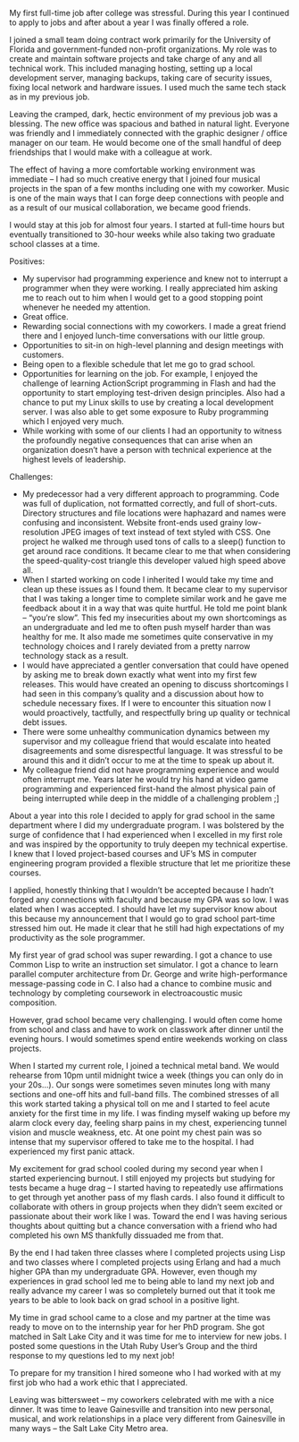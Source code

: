 My first full-time job after college was stressful. During this year I continued to apply to jobs and after about a year I was finally offered a role.

I joined a small team doing contract work primarily for the University of Florida and government-funded non-profit organizations. My role was to create and maintain software projects and take charge of any and all technical work. This included managing hosting, setting up a local development server, managing backups, taking care of security issues, fixing local network and hardware issues. I used much the same tech stack as in my previous job.

Leaving the cramped, dark, hectic environment of my previous job was a blessing. The new office was spacious and bathed in natural light. Everyone was friendly and I immediately connected with the graphic designer / office manager on our team. He would become one of the small handful of deep friendships that I would make with a colleague at work.

The effect of having a more comfortable working environment was immediate – I had so much creative energy that I joined four musical projects in the span of a few months including one with my coworker. Music is one of the main ways that I can forge deep connections with people and  as a result of our musical collaboration, we became good friends.

I would stay at this job for almost four years. I started at full-time hours but eventually transitioned to 30-hour weeks while also taking two graduate school classes at a time.

Positives:

- My supervisor had programming experience and knew not to interrupt a programmer when they were working. I really appreciated him asking me to reach out to him when I would get to a good stopping point whenever he needed my attention.
- Great office.
- Rewarding social connections with my coworkers. I made a great friend there and I enjoyed lunch-time conversations with our little group.
- Opportunities to sit-in on high-level planning and design meetings with customers.
- Being open to a flexible schedule that let me go to grad school.
- Opportunities for learning on the job. For example, I enjoyed the challenge of learning ActionScript programming in Flash and had the opportunity to start employing test-driven design principles. Also had a chance to put my Linux skills to use by creating a local development server. I was also able to get some exposure to Ruby programming which I enjoyed very much.
- While working with some of our clients I had an opportunity to witness the profoundly negative consequences that can arise when an organization doesn’t have a person with technical experience at the highest levels of leadership.

Challenges:

- My predecessor had a very different approach to programming. Code was full of duplication, not formatted correctly, and full of short-cuts. Directory structures and file locations were haphazard and names were confusing and inconsistent. Website front-ends used grainy low-resolution JPEG images of text instead of text styled with CSS. One project he walked me through used tons of calls to a sleep() function to get around race conditions. It became clear to me that when considering the speed-quality-cost triangle this developer valued high speed above all.
- When I started working on code I inherited I would take my time and clean up these issues as I found them. It became clear to my supervisor that I was taking a longer time to complete similar work and he gave me feedback about it in a way that was quite hurtful. He told me point blank – “you’re slow”. This fed my insecurities about my own shortcomings as an undergraduate and led me to often push myself harder than was healthy for me. It also made me sometimes quite conservative in my technology choices and I rarely deviated from a pretty narrow technology stack as a result.
- I would have appreciated a gentler conversation that could have opened by asking me to break down exactly what went into my first few releases. This would have created an opening to discuss shortcomings I had seen in this company’s quality and a discussion about how to schedule necessary fixes. If I were to encounter this situation now I would proactively, tactfully, and respectfully bring up quality or technical debt issues.
- There were some unhealthy communication dynamics between my supervisor and my colleague friend that would escalate into heated disagreements and some disrespectful language. It was stressful to be around this and it didn’t occur to me at the time to speak up about it.
- My colleague friend did not have programming experience and would often interrupt me. Years later he would try his hand at video game programming and experienced first-hand the almost physical pain of being interrupted while deep in the middle of a challenging problem ;]

About a year into this role I decided to apply for grad school in the same department where I did my undergraduate program. I was bolstered by the surge of confidence that I had experienced when I excelled in my first role and was inspired by the opportunity to truly deepen my technical expertise. I knew that I loved project-based courses and UF’s MS in computer engineering program provided a flexible structure that let me prioritize these courses.

I applied, honestly thinking that I wouldn’t be accepted because I hadn’t forged any connections with faculty and because my GPA was so low. I was elated when I was accepted. I should have let my supervisor know about this because my announcement that I would go to grad school part-time stressed him out. He made it clear that he still had high expectations of my productivity as the sole programmer.

My first year of grad school was super rewarding. I got a chance to use Common Lisp to write an instruction set simulator. I got a chance to learn parallel computer architecture from Dr. George and write high-performance message-passing code in C. I also had a chance to combine music and technology by completing coursework in electroacoustic music composition.

However, grad school became very challenging. I would often come home from school and class and have to work on classwork after dinner until the evening hours. I would sometimes spend entire weekends working on class projects.

When I started my current role, I joined a technical metal band. We would rehearse from 10pm until midnight twice a week (things you can only do in your 20s…). Our songs were sometimes seven minutes long with many sections and one-off hits and full-band fills. The combined stresses of all this work started taking a physical toll on me and I started to feel acute anxiety for the first time in my life. I was finding myself waking up before my alarm clock every day, feeling sharp pains in my chest, experiencing tunnel vision and muscle weakness, etc. At one point my chest pain was so intense that my supervisor offered to take me to the hospital. I had experienced my first panic attack.

My excitement for grad school cooled during my second year when I started experiencing burnout. I still enjoyed my projects but studying for tests became a huge drag – I started having to repeatedly use affirmations to get through yet another pass of my flash cards. I also found it difficult to collaborate with others in group projects when they didn’t seem excited or passionate about their work like I was. Toward the end I was having serious thoughts about quitting but a chance conversation with a friend who had completed his own MS thankfully dissuaded me from that.

By the end I had taken three classes where I completed projects using Lisp  and two classes where I completed projects using Erlang and had a much higher GPA than my undergraduate GPA. However, even though my experiences in grad school led me to being able to land my next job and really advance my career I was so completely burned out that it took me years to be able to look back on grad school in a positive light.

My time in grad school came to a close and my partner at the time was ready to move on to the internship year for her PhD program. She got matched in Salt Lake City and it was time for me to interview for new jobs. I posted some questions in the Utah Ruby User’s Group and the third response to my questions led to my next job!

To prepare for my transition I hired someone who I had worked with at my first job who had a work ethic that I appreciated.

Leaving was bittersweet – my coworkers celebrated with me with a nice dinner. It was time to leave Gainesville and transition into new personal, musical, and work relationships in a place very different from Gainesville in many ways – the Salt Lake City Metro area.
